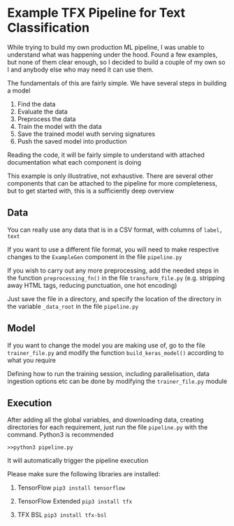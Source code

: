 # Example TFX Pipeline for Text Classification

While trying to build my own production ML pipeline, I was unable to understand what was happening under the hood. Found a few examples, but none of them clear enough, so I decided to build a couple of my own so I and anybody else who may need it can use them.

The fundamentals of this are fairly simple. We have several steps in building a model

1. Find the data
2. Evaluate the data
3. Preprocess the data
4. Train the model with the data
5. Save the trained model wuth serving signatures
6. Push the saved model into production

Reading the code, it will be fairly simple to understand with attached documentation what each component is doing

This example is only illustrative, not exhaustive. There are several other components that can be attached to the pipeline for more completeness, but to get started with, this is a sufficiently deep overview

## Data
You can really use any data that is in a CSV format, with columns of ``label, text``

If you want to use a different file format, you will need to make respective changes to the ``ExampleGen`` component in the file ``pipeline.py``

If you wish to carry out any more preprocessing, add the needed steps in the function ``preprocessing_fn()`` in the file ``transform_file.py`` (e.g. stripping away HTML tags, reducing punctuation, one hot encoding)

Just save the file in a directory, and specify the location of the directory in the variable ``_data_root`` in the file ``pipeline.py``

## Model
If you want to change the model you are making use of, go to the file ``trainer_file.py`` and modify the function ``build_keras_model()`` according to what you require

Defining how to run the training session, including parallelisation, data ingestion options etc can be done by modifying the ``trainer_file.py`` module

## Execution
After adding all the global variables, and downloading data, creating directories for each requirement, just run the file ``pipeline.py`` with the command. Python3 is recommended

``>>python3 pipeline.py``

It will automatically trigger the pipeline execution

Please make sure the following libraries are installed:

1. TensorFlow
``pip3 install tensorflow``

2. TensorFlow Extended
``pip3 install tfx``

3. TFX BSL
``pip3 install tfx-bsl``
